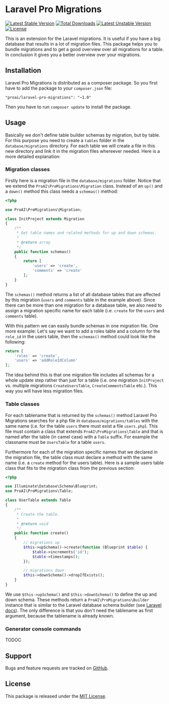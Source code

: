 # Laravel Pro Migrations

[![Latest Stable Version](https://poser.pugx.org/proai/laravel-pro-migrations/v/stable)](https://packagist.org/packages/proailaravel-pro-migrations) [![Total Downloads](https://poser.pugx.org/proai/laravel-pro-migrations/downloads)](https://packagist.org/packages/proai/laravel-pro-migrations) [![Latest Unstable Version](https://poser.pugx.org/proai/laravel-pro-migrations/v/unstable)](https://packagist.org/packages/proai/laravel-pro-migrations) [![License](https://poser.pugx.org/proai/laravel-pro-migrations/license)](https://packagist.org/packages/proai/laravel-pro-migrations)

This is an extension for the Laravel migrations. It is useful if you have a big database that results in a lot of migration files. This package helps you to bundle migrations and to get a good overview over all migrations for a table. In conclusion it gives you a better overview over your migrations.

## Installation

Laravel Pro Migrations is distributed as a composer package. So you first have to add the package to your `composer.json` file:

```
"proai/laravel-pro-migrations": "~1.0"
```

Then you have to run `composer update` to install the package.

## Usage

Basically we don't define table builder schemas by migration, but by table. For this purpose you need to create a `tables` folder in the `database/migrations` directory. For each table we will create a file in this new directory and link it in the migration files whereever needed. Here is a more detailed explanation:

### Migration classes

Firstly here is a migration file in the `database/migrations` folder. Notice that we extend the `ProAI\ProMigrations\Migration` class. Instead of an `up()` and a `down()` method this class needs a `schemas()` method:

```php
<?php

use ProAI\ProMigrations\Migration;

class InitProject extends Migration
{
    /**
     * Get table names and related methods for up and down schemas.
     *
     * @return array
     */
    public function schemas()
    {
        return [
            'users' => 'create',
            'comments' => 'create'
        ];
    }
}

```

The `schemas()` method returns a list of all database tables that are affected by this migration (`users` and `comments` table in the example above). Since there can be more than one migration for a database table, we also need to assign a migration specific name for each table (i.e. `create` for the `users` and `comments` table).

With this pattern we can easily bundle schemas in one migration file. One more example: Let's say we want to add a roles table and a column for the `role_id` in the users table, then the `schemas()` method could look like the following:

```php
return [
    'roles' => 'create',
    'users' => 'addRoleIdColumn'
];

```

The idea behind this is that one migration file includes all schemas for a whole update step rather than just for a table (i.e. one migration `InitProject` vs. multiple migrations `CreateUsersTable`, `CreateCommentsTable` etc.). This way you will have less migration files.

### Table classes

For each tablename that is returned by the `schemas()` method Laravel Pro Migrations searches for a php file in `database/migrations/tables` with the same name (i.e. for the table `users` there must exist a file `users.php`). This file must contain a class that extends `ProAI\ProMigrations\Table` and that is named after the table (in camel case) with a `Table` suffix. For example the classname must be `UsersTable` for a table `users`.

Furthermore for each of the migration specific names that we declared in the migration file, the table class must declare a method with the same name (i.e. a `create` method for the users table). Here is a sample users table class that fits to the migration class from the previous section:

```php
<?php

use Illuminate\Database\Schema\Blueprint;
use ProAI\ProMigrations\Table;

class UserTable extends Table
{
    /**
     * Create the table.
     *
     * @return void
     */
    public function create()
    {
        // migrations up
        $this->upSchema()->create(function (Blueprint $table) {
            $table->increments('id');
            $table->timestamps();
        });

        // migrations down
        $this->downSchema()->dropIfExists();
    }
}

```

We use `$this->upSchema()` and `$this->downSchema()` to define the up and down schema. These methods return a `ProAI\ProMigrations\Builder` instance that is similar to the Laravel database schema builder (see [Laravel docs](https://laravel.com/docs/5.3/migrations)). The only difference is that you don't need the tablename as first argument, because the tablename is already known.

### Generator console commands

TODOC

## Support

Bugs and feature requests are tracked on [GitHub](https://github.com/proai/laravel-pro-migrations/issues).

## License

This package is released under the [MIT License](LICENSE).

